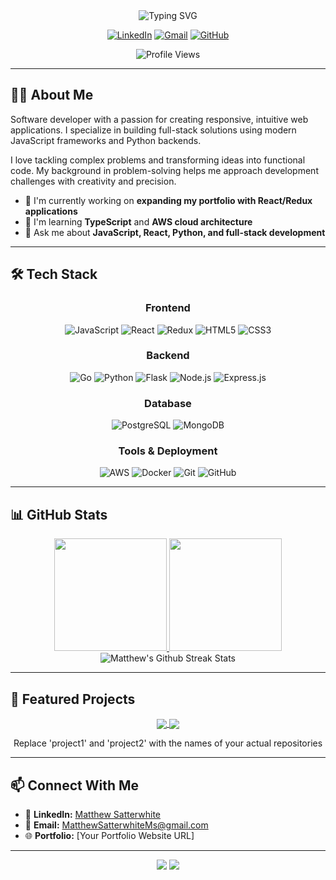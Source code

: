 <!-- Header with animated greeting -->
<div align="center">
  <img src="https://readme-typing-svg.herokuapp.com?font=Fira+Code&weight=600&size=28&duration=3000&pause=1000&color=38BDAE&center=true&vCenter=true&random=false&width=500&lines=Hello%2C+I'm+Matthew+Satterwhite;Software+Developer;Problem+Solver;Creative+Coder" alt="Typing SVG" />
  
  [![LinkedIn](https://img.shields.io/badge/LinkedIn-0077B5?style=for-the-badge&logo=linkedin&logoColor=white)](https://www.linkedin.com/in/matthew-satterwhite-008970211/)
  [![Gmail](https://img.shields.io/badge/Gmail-D14836?style=for-the-badge&logo=gmail&logoColor=white)](mailto:MatthewSatterwhiteMs@gmail.com)
  [![GitHub](https://img.shields.io/badge/GitHub-100000?style=for-the-badge&logo=github&logoColor=white)](https://github.com/MatthewSatt)
  
  ![Profile Views](https://komarev.com/ghpvc/?username=MatthewSatt&color=brightgreen&style=flat-square&label=Profile+Views)
</div>

---

## 👨‍💻 About Me

<div align="left">
  <p>Software developer with a passion for creating responsive, intuitive web applications. I specialize in building full-stack solutions using modern JavaScript frameworks and Python backends.</p>
  
  <p>I love tackling complex problems and transforming ideas into functional code. My background in problem-solving helps me approach development challenges with creativity and precision.</p>

  - 🔭 I'm currently working on **expanding my portfolio with React/Redux applications**
  - 🌱 I'm learning **TypeScript** and **AWS cloud architecture**
  - 💬 Ask me about **JavaScript, React, Python, and full-stack development**
</div>

---

## 🛠️ Tech Stack

<div align="center">

  ### Frontend
  ![JavaScript](https://img.shields.io/badge/JavaScript-F7DF1E?style=for-the-badge&logo=javascript&logoColor=black)
  ![React](https://img.shields.io/badge/React-20232A?style=for-the-badge&logo=react&logoColor=61DAFB)
  ![Redux](https://img.shields.io/badge/Redux-593D88?style=for-the-badge&logo=redux&logoColor=white)
  ![HTML5](https://img.shields.io/badge/HTML5-E34F26?style=for-the-badge&logo=html5&logoColor=white)
  ![CSS3](https://img.shields.io/badge/CSS3-1572B6?style=for-the-badge&logo=css3&logoColor=white)
  
  ### Backend
  ![Go](https://img.shields.io/badge/golang-000000?style=for-the-badge&logo=go&logoColor=white)
  ![Python](https://img.shields.io/badge/Python-3776AB?style=for-the-badge&logo=python&logoColor=white)
  ![Flask](https://img.shields.io/badge/Flask-000000?style=for-the-badge&logo=flask&logoColor=white)
  ![Node.js](https://img.shields.io/badge/Node.js-339933?style=for-the-badge&logo=nodedotjs&logoColor=white)
  ![Express.js](https://img.shields.io/badge/Express.js-000000?style=for-the-badge&logo=express&logoColor=white)
  
  ### Database
  ![PostgreSQL](https://img.shields.io/badge/PostgreSQL-316192?style=for-the-badge&logo=postgresql&logoColor=white)
  ![MongoDB](https://img.shields.io/badge/MongoDB-4EA94B?style=for-the-badge&logo=mongodb&logoColor=white)
  
  ### Tools & Deployment
  ![AWS](https://img.shields.io/badge/AWS-232F3E?style=for-the-badge&logo=amazon-aws&logoColor=white)
  ![Docker](https://img.shields.io/badge/Docker-2CA5E0?style=for-the-badge&logo=docker&logoColor=white)
  ![Git](https://img.shields.io/badge/Git-F05032?style=for-the-badge&logo=git&logoColor=white)
  ![GitHub](https://img.shields.io/badge/GitHub-100000?style=for-the-badge&logo=github&logoColor=white)
</div>

---

## 📊 GitHub Stats

<div align="center">
  <a href="https://github.com/MatthewSatt">
    <img height="180em" src="https://github-readme-stats.vercel.app/api?username=MatthewSatt&show_icons=true&theme=radical&include_all_commits=true&count_private=true"/>
    <img height="180em" src="https://github-readme-stats.vercel.app/api/top-langs/?username=MatthewSatt&layout=compact&langs_count=8&theme=radical"/>
  </a>
</div>

<div align="center">
  <img src="https://github-readme-streak-stats.herokuapp.com/?user=MatthewSatt&theme=radical" alt="Matthew's Github Streak Stats">
</div>

---

## 🚀 Featured Projects

<div align="center">
  <a href="https://github.com/MatthewSatt/project1">
    <img align="center" src="https://github-readme-stats.vercel.app/api/pin/?username=MatthewSatt&repo=project1&theme=radical" />
  </a>
  <a href="https://github.com/MatthewSatt/project2">
    <img align="center" src="https://github-readme-stats.vercel.app/api/pin/?username=MatthewSatt&repo=project2&theme=radical" />
  </a>
</div>

<div align="center">
  <!-- Note: You can add your actual project repos here -->
  <p>Replace 'project1' and 'project2' with the names of your actual repositories</p>
</div>

---

## 📫 Connect With Me

- 💼 **LinkedIn:** [Matthew Satterwhite](https://www.linkedin.com/in/matthew-satterwhite-008970211/)
- 📧 **Email:** [MatthewSatterwhiteMs@gmail.com](mailto:MatthewSatterwhiteMs@gmail.com)
- 🌐 **Portfolio:** [Your Portfolio Website URL]

---

<div align="center">
  <img src="https://forthebadge.com/images/badges/built-with-love.svg" />
  <img src="https://forthebadge.com/images/badges/powered-by-coffee.svg" />
</div>
